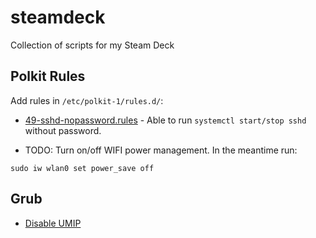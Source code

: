 # steamdeck
Collection of scripts for my Steam Deck

## Polkit Rules

Add rules in `/etc/polkit-1/rules.d/`:

- [49-sshd-nopassword.rules](https://github.com/kavishgr/steamdeck/blob/main/polkit-rules/49-sshd-nopassword.rules) - Able to run `systemctl start/stop sshd` without password. 

- TODO: Turn on/off WIFI power management. In the meantime run: 
```
sudo iw wlan0 set power_save off
```

## Grub

- [Disable UMIP](https://github.com/kavishgr/steamdeck/blob/main/grub-modifier-disable-umip.sh)